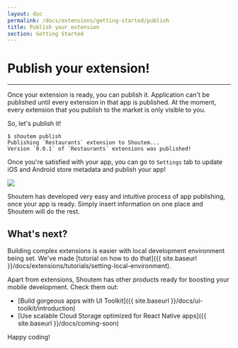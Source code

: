 ```yaml
---
layout: doc
permalink: /docs/extensions/getting-started/publish
title: Publish your extension
section: Getting Started
---
```


# Publish your extension!
<hr />

Once your extension is ready, you can publish it. Application can't be published until every extension in that app is published. At the moment, every extension that you publish to the market is only visible to you.

So, let's publish it!

```ShellSession
$ shoutem publish
Publishing `Restaurants` extension to Shoutem...
Version `0.0.1` of `Restaurants` extensions was published!
```

Once you're satisfied with your app, you can go to `Settings` tab to update iOS and Android store metadata and publish your app!

<p class="image">
<img src='{{ site.baseurl }}/img/getting-started/automatic-app-publishing.png'/>
</p>

Shoutem has developed very easy and intuitive process of app publishing, once your app is ready. Simply insert information on one place and Shoutem will do the rest.

## What's next?

Building complex extensions is easier with local development environment being set. We've made [tutorial on how to do that]({{ site.baseurl }}/docs/extensions/tutorials/setting-local-environment).

Apart from extensions, Shoutem has other products ready for boosting your mobile development. Check them out:

- [Build gorgeous apps with UI Toolkit]({{ site.baseurl }}/docs/ui-toolkit/introduction)
- [Use scalable Cloud Storage optimized for React Native apps]({{ site.baseurl }}/docs/coming-soon)

Happy coding!